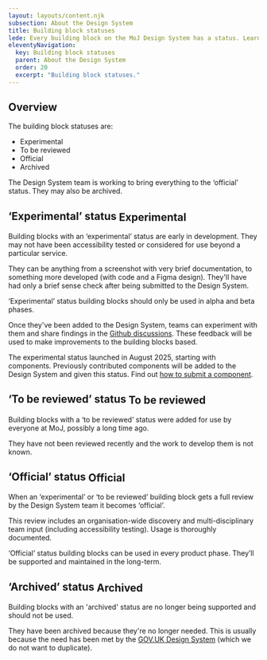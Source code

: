 ```yaml
---
layout: layouts/content.njk
subsection: About the Design System
title: Building block statuses
lede: Every building block on the MoJ Design System has a status. Learn more about what this means and how to use them.
eleventyNavigation:
  key: Building block statuses
  parent: About the Design System
  order: 20
  excerpt: "Building block statuses."
---
```


## Overview

The building block statuses are:

- Experimental
- To be reviewed
- Official
- Archived

The Design System team is working to bring everything to the ‘official’ status. They may also be archived.

## ‘Experimental’ status <span class="govuk-tag govuk-tag--experimental" style="vertical-align:middle;" aria-hidden="true">Experimental</span>

Building blocks with an ‘experimental’ status are early in development. They may not have been accessibility tested or considered for use beyond a particular service.

They can be anything from a screenshot with very brief documentation, to something more developed (with code and a Figma design). They'll have had only a brief sense check after being submitted to the Design System.

‘Experimental’ status building blocks should only be used in alpha and beta phases.

Once they've been added to the Design System, teams can experiment with them and share findings in the [Github discussions](https://github.com/ministryofjustice/moj-frontend/discussions/categories/experimental-components-pages-and-patterns). These feedback will be used to make improvements to the building blocks based.  

The experimental status launched in August 2025, starting with components. Previously contributed components will be added to the Design System and given this status. Find out [how to submit a component](/contribute/add-new-component/start).

## ‘To be reviewed’ status <span class="govuk-tag govuk-tag--orange"  style="vertical-align:middle;" aria-hidden="true">To be reviewed</span>

Building blocks with a ‘to be reviewed’ status were added for use by everyone at MoJ, possibly a long time ago.

They have not been reviewed recently and the work to develop them is not known.

## ‘Official’ status <span class="govuk-tag govuk-tag--green"  style="vertical-align:middle;" aria-hidden="true">Official</span>

When an ‘experimental’ or ‘to be reviewed’ building block gets a full review by the Design System team it becomes ‘official’.

This review includes an organisation-wide discovery and multi-disciplinary team input (including accessibility testing). Usage is thoroughly documented.

‘Official’ status building blocks can be used in every product phase. They’ll be supported and maintained in the long-term.

## ‘Archived’ status <span class="govuk-tag govuk-tag--grey"  style="vertical-align:middle;" aria-hidden="true">Archived</span>

Building blocks with an 'archived' status are no longer being supported and should not be used.

They have been archived because they're no longer needed. This is usually because the need has been met by the [GOV.UK Design System](https://design-system.service.gov.uk/) (which we do not want to duplicate).
